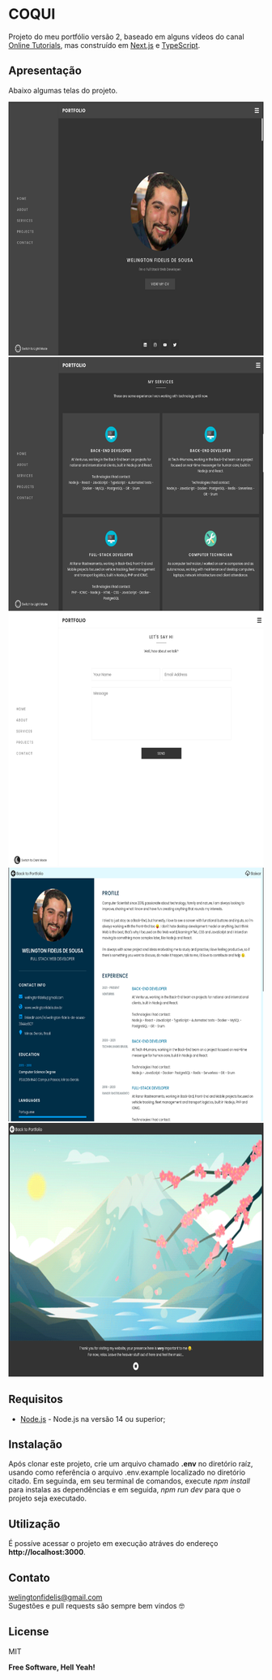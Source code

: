 # COQUI
Projeto do meu portfólio versão 2, baseado em alguns vídeos do canal [Online Tutorials], mas construído em [Next.js] e [TypeScript].

## Apresentação
Abaixo algumas telas do projeto.

<img src="./docs/screenshot/portfolio_1.png" alt="drawing" style="height:500px;"/>
<img src="./docs/screenshot/portfolio_2.png" alt="drawing" style="height:500px;"/>
<img src="./docs/screenshot/portfolio_3.png" alt="drawing" style="height:500px;"/>
<img src="./docs/screenshot/portfolio_4.png" alt="drawing" style="height:500px;"/>
<img src="./docs/screenshot/portfolio_5.png" alt="drawing" style="height:500px;"/>

## Requisitos
- [Node.js] - Node.js na versão 14 ou superior;

## Instalação
Após clonar este projeto, crie um arquivo chamado **.env** no diretório raíz, usando como referência o arquivo .env.example localizado no diretório citado. Em seguinda, em seu terminal de comandos, execute *npm install* para instalas as dependências e em seguida, *npm run dev* para que o projeto seja executado.

## Utilização
É possíve acessar o projeto em execução atráves do endereço **http://localhost:3000**.

## Contato
welingtonfidelis@gmail.com
<br>
Sugestões e pull requests são sempre bem vindos 🤓 

License
----

MIT

**Free Software, Hell Yeah!**

[Node.js]: <https://nodejs.org/en/>
[TypeScript]: <https://www.typescriptlang.org/>
[Next.js]: <https://nextjs.org/>
[Online Tutorials]: <https://www.youtube.com/channel/UCbwXnUipZsLfUckBPsC7Jog>